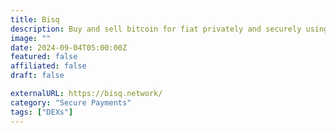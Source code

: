 ```yaml
---
title: Bisq
description: Buy and sell bitcoin for fiat privately and securely using Bisq's peer-to-peer network and open-source desktop software.
image: ""
date: 2024-09-04T05:00:00Z
featured: false
affiliated: false
draft: false

externalURL: https://bisq.network/
category: "Secure Payments"
tags: ["DEXs"]
---
```

